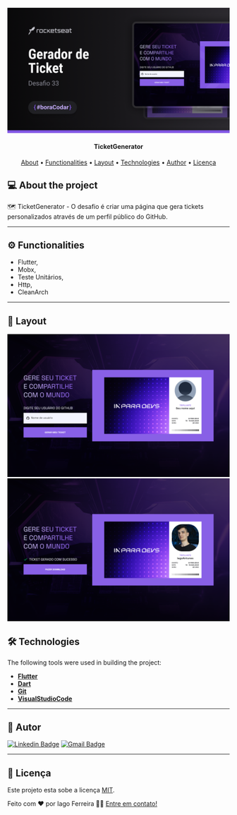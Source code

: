 
<p align="center">
    <img src="https://github.com/IagoAntunes/TicketGenerator/blob/main/assets/github/banner.png" alt="Logo" width="1000">
</p>

<h4 align="center"> 
	TicketGenerator
</h4>

<p align="center">
 <a href="#-About">About</a> •
 <a href="#-functionalities">Functionalities</a> •
 <a href="#-layout">Layout</a> • 
 <a href="#-technologies">Technologies</a> • 
 <a href="#-author">Author</a> • 
 <a href="#user-content--licença">Licença</a>
</p>


## 💻 About the project

:world_map: TicketGenerator  - O desafio é criar uma página que gera tickets personalizados através de um perfil público do GitHub.

---

## ⚙️ Functionalities

- Flutter,
- Mobx,
- Teste Unitários,
- Http,
- CleanArch

---

## 🎨 Layout

<a>
  <img src="https://github.com/IagoAntunes/TicketGenerator/blob/main/assets/github/img_IdleTicket.png" min-width="500px" max-width="500px" width="800px" alt="SplashScreen">
  <img src="https://github.com/IagoAntunes/TicketGenerator/blob/main/assets/github/img_succesTicket.png" min-width="500px" max-width="500px" width="800px" alt="SplashScreen">
</a>

## 🛠 Technologies


The following tools were used in building the project:

-   **[Flutter](https://flutter.dev/)**
-   **[Dart](https://dart.dev/)**
-   **[Git](https://git-scm.com/)**
-   **[VisualStudioCode](https://code.visualstudio.com/)**

---
## 🦸 Autor

[![Linkedin Badge](https://img.shields.io/badge/-IagoFerreira-blue?style=flat-square&logo=Linkedin&logoColor=white&link=https://www.linkedin.com/in/iagoaferreira/)](https://www.linkedin.com/in/iagoaferreira/) [![Gmail Badge](https://img.shields.io/badge/-iagoantunes.f@gmail.com-c14438?style=flat-square&logo=Gmail&logoColor=white&link=mailto:iagoantunes.f@gmail.com)](mailto:iagoantunes.f@gmail.com)

---

## 📝 Licença

Este projeto esta sobe a licença [MIT](./LICENSE).

Feito com ❤️ por Iago Ferreira 👋🏽 [Entre em contato!](https://www.linkedin.com/in/iagoaferreira/)
